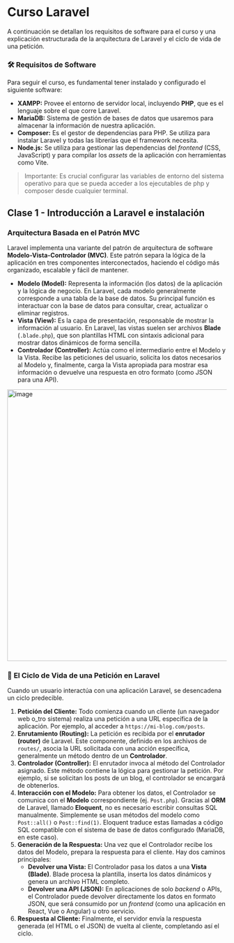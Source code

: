 # Curso Laravel

A continuación se detallan los requisitos de software para el curso y una explicación estructurada de la arquitectura de Laravel y el ciclo de vida de una petición.

### 🛠️ **Requisitos de Software**

Para seguir el curso, es fundamental tener instalado y configurado el siguiente software:

- **XAMPP:** Provee el entorno de servidor local, incluyendo **PHP**, que es el lenguaje sobre el que corre Laravel.
- **MariaDB:** Sistema de gestión de bases de datos que usaremos para almacenar la información de nuestra aplicación.
- **Composer:** Es el gestor de dependencias para PHP. Se utiliza para instalar Laravel y todas las librerías que el framework necesita.
- **Node.js:** Se utiliza para gestionar las dependencias del *frontend* (CSS, JavaScript) y para compilar los *assets* de la aplicación con herramientas como Vite.

> Importante: Es crucial configurar las variables de entorno del sistema operativo para que se pueda acceder a los ejecutables de php y composer desde cualquier terminal.
> 

## Clase 1 - Introducción a Laravel e instalación

### **Arquitectura Basada en el Patrón MVC**

Laravel implementa una variante del patrón de arquitectura de software **Modelo-Vista-Controlador (MVC)**. Este patrón separa la lógica de la aplicación en tres componentes interconectados, haciendo el código más organizado, escalable y fácil de mantener.

- **Modelo (Model):** Representa la información (los datos) de la aplicación y la lógica de negocio. En Laravel, cada modelo generalmente corresponde a una tabla de la base de datos. Su principal función es interactuar con la base de datos para consultar, crear, actualizar o eliminar registros.
- **Vista (View):** Es la capa de presentación, responsable de mostrar la información al usuario. En Laravel, las vistas suelen ser archivos **Blade** (`.blade.php`), que son plantillas HTML con sintaxis adicional para mostrar datos dinámicos de forma sencilla.
- **Controlador (Controller):** Actúa como el intermediario entre el Modelo y la Vista. Recibe las peticiones del usuario, solicita los datos necesarios al Modelo y, finalmente, carga la Vista apropiada para mostrar esa información o devuelve una respuesta en otro formato (como JSON para una API).
  

<img width="1244" height="624" alt="image" src="https://github.com/user-attachments/assets/3d56f62f-4ce1-42b2-9c1b-8bdad09fe94b" />


### 🔄 **El Ciclo de Vida de una Petición en Laravel**

Cuando un usuario interactúa con una aplicación Laravel, se desencadena un ciclo predecible.

1. **Petición del Cliente:** Todo comienza cuando un cliente (un navegador web o_tro sistema) realiza una petición a una URL específica de la aplicación. Por ejemplo, al acceder a `https://mi-blog.com/posts`.
2. **Enrutamiento (Routing):** La petición es recibida por el **enrutador (router)** de Laravel. Este componente, definido en los archivos de `routes/`, asocia la URL solicitada con una acción específica, generalmente un método dentro de un **Controlador**.
3. **Controlador (Controller):** El enrutador invoca al método del Controlador asignado. Este método contiene la lógica para gestionar la petición. Por ejemplo, si se solicitan los posts de un blog, el controlador se encargará de obtenerlos.
4. **Interacción con el Modelo:** Para obtener los datos, el Controlador se comunica con el **Modelo** correspondiente (ej. `Post.php`). Gracias al **ORM** de Laravel, llamado **Eloquent**, no es necesario escribir consultas SQL manualmente. Simplemente se usan métodos del modelo como `Post::all()` o `Post::find(1)`. Eloquent traduce estas llamadas a código SQL compatible con el sistema de base de datos configurado (MariaDB, en este caso).
5. **Generación de la Respuesta:** Una vez que el Controlador recibe los datos del Modelo, prepara la respuesta para el cliente. Hay dos caminos principales:
    - **Devolver una Vista:** El Controlador pasa los datos a una **Vista (Blade)**. Blade procesa la plantilla, inserta los datos dinámicos y genera un archivo HTML completo.
    - **Devolver una API (JSON):** En aplicaciones de solo *backend* o APIs, el Controlador puede devolver directamente los datos en formato JSON, que será consumido por un *frontend* (como una aplicación en React, Vue o Angular) u otro servicio.
6. **Respuesta al Cliente:** Finalmente, el servidor envía la respuesta generada (el HTML o el JSON) de vuelta al cliente, completando así el ciclo.
